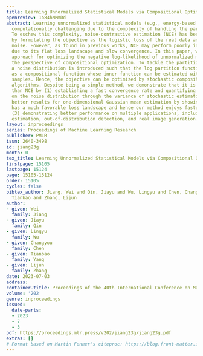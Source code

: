 ```yaml
---
title: Learning Unnormalized Statistical Models via Compositional Optimization
openreview: 1o84hNMmDd
abstract: Learning unnormalized statistical models (e.g., energy-based models) is
  computationally challenging due to the complexity of handling the partition function.
  To eschew this complexity, noise-contrastive estimation (NCE) has been proposed
  by formulating the objective as the logistic loss of the real data and the artificial
  noise. However, as found in previous works, NCE may perform poorly in many tasks
  due to its flat loss landscape and slow convergence. In this paper, we study a direct
  approach for optimizing the negative log-likelihood of unnormalized models from
  the perspective of compositional optimization. To tackle the partition function,
  a noise distribution is introduced such that the log partition function can be written
  as a compositional function whose inner function can be estimated with stochastic
  samples. Hence, the objective can be optimized by stochastic compositional optimization
  algorithms. Despite being a simple method, we demonstrate that it is more favorable
  than NCE by (1) establishing a fast convergence rate and quantifying its dependence
  on the noise distribution through the variance of stochastic estimators; (2) developing
  better results for one-dimensional Gaussian mean estimation by showing our objective
  has a much favorable loss landscape and hence our method enjoys faster convergence;
  (3) demonstrating better performance on multiple applications, including density
  estimation, out-of-distribution detection, and real image generation.
layout: inproceedings
series: Proceedings of Machine Learning Research
publisher: PMLR
issn: 2640-3498
id: jiang23g
month: 0
tex_title: Learning Unnormalized Statistical Models via Compositional Optimization
firstpage: 15105
lastpage: 15124
page: 15105-15124
order: 15105
cycles: false
bibtex_author: Jiang, Wei and Qin, Jiayu and Wu, Lingyu and Chen, Changyou and Yang,
  Tianbao and Zhang, Lijun
author:
- given: Wei
  family: Jiang
- given: Jiayu
  family: Qin
- given: Lingyu
  family: Wu
- given: Changyou
  family: Chen
- given: Tianbao
  family: Yang
- given: Lijun
  family: Zhang
date: 2023-07-03
address: 
container-title: Proceedings of the 40th International Conference on Machine Learning
volume: '202'
genre: inproceedings
issued:
  date-parts:
  - 2023
  - 7
  - 3
pdf: https://proceedings.mlr.press/v202/jiang23g/jiang23g.pdf
extras: []
# Format based on Martin Fenner's citeproc: https://blog.front-matter.io/posts/citeproc-yaml-for-bibliographies/
---
```

